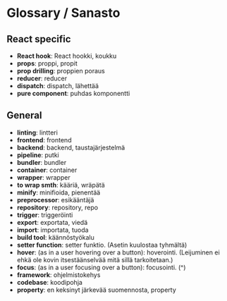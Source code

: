 # Glossary / Sanasto

## React specific

- **React hook**: React hookki, koukku
- **props**: proppi, propit
- **prop drilling**: proppien poraus
- **reducer**: reducer
- **dispatch**: dispatch, lähettää
- **pure component**: puhdas komponentti

## General

- **linting**: lintteri
- **frontend**: frontend
- **backend**: backend, taustajärjestelmä
- **pipeline**: putki
- **bundler**: bundler
- **container**: container
- **wrapper**: wrapper
- **to wrap smth**: kääriä, wräpätä
- **minify**: minifioida, pienentää
- **preprocessor**: esikääntäjä
- **repository**: repository, repo
- **trigger**: triggeröinti
- **export**: exportata, viedä
- **import**: importata, tuoda
- **build tool**: käännöstyökalu
- **setter function**: setter funktio. (Asetin kuulostaa tyhmältä)
- **hover**: (as in a user hovering over a button): hoverointi. (Leijuminen ei ehkä ole kovin itsestäänselvää mitä sillä tarkoitetaan.)
- **focus**: (as in a user focusing over a button): focusointi. (^)
- **framework**: ohjelmistokehys
- **codebase**: koodipohja
- **property**: en keksinyt järkevää suomennosta, property
